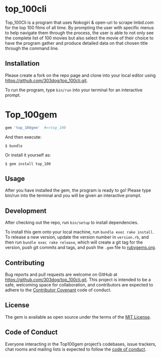 
# top_100cli

Top_100Cli is a program that uses Nokogiri & open-uri to scrape Imbd.com for the top 100 films of all time. By prompting the user with specific menus to help navigate them through the process, the user is able to not only see the complete list of 100 movies but also select the movie of their choice to have the program gather and produce detailed data on that chosen title through the command line.



## Installation

Please create a fork on the repo page and clone into your local editor using https://github.com/303dog/top_100cli.git. 


To run the program, type `bin/run` into your terminal for an interactive prompt.

# Top_100gem

```ruby
gem 'top_100gem'  #=>top_100
```

And then execute:

    $ bundle

Or install it yourself as:

    $ gem install top_100

## Usage

After you have installed the gem, the program is ready to go!  Please type bin/run into the terminal and you will be given an interactive prompt.

## Development

After checking out the repo, run `bin/setup` to install dependencies.

To install this gem onto your local machine, run `bundle exec rake install`. To release a new version, update the version number in `version.rb`, and then run `bundle exec rake release`, which will create a git tag for the version, push git commits and tags, and push the `.gem` file to [rubygems.org](https://rubygems.org).

## Contributing

Bug reports and pull requests are welcome on GitHub at https://github.com/303dog/top_100cli.git. This project is intended to be a safe, welcoming space for collaboration, and contributors are expected to adhere to the [Contributor Covenant](http://contributor-covenant.org) code of conduct.

## License

The gem is available as open source under the terms of the [MIT License](https://opensource.org/licenses/MIT).

## Code of Conduct

Everyone interacting in the Top100gem project’s codebases, issue trackers, chat rooms and mailing lists is expected to follow the [code of conduct](https://github.com/[USERNAME]/top_100gem/blob/master/CODE_OF_CONDUCT.md).
